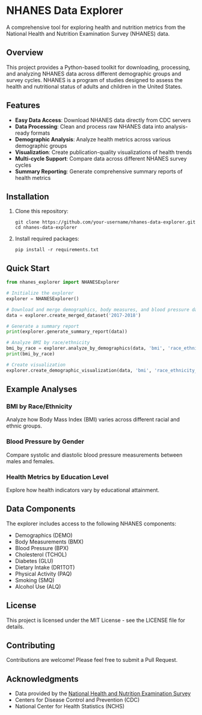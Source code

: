 # NHANES Data Explorer

A comprehensive tool for exploring health and nutrition metrics from the National Health and Nutrition Examination Survey (NHANES) data.

## Overview

This project provides a Python-based toolkit for downloading, processing, and analyzing NHANES data across different demographic groups and survey cycles. NHANES is a program of studies designed to assess the health and nutritional status of adults and children in the United States.

## Features

- **Easy Data Access**: Download NHANES data directly from CDC servers
- **Data Processing**: Clean and process raw NHANES data into analysis-ready formats
- **Demographic Analysis**: Analyze health metrics across various demographic groups
- **Visualization**: Create publication-quality visualizations of health trends
- **Multi-cycle Support**: Compare data across different NHANES survey cycles
- **Summary Reporting**: Generate comprehensive summary reports of health metrics

## Installation

1. Clone this repository:
   ```
   git clone https://github.com/your-username/nhanes-data-explorer.git
   cd nhanes-data-explorer
   ```

2. Install required packages:
   ```
   pip install -r requirements.txt
   ```

## Quick Start

```python
from nhanes_explorer import NHANESExplorer

# Initialize the explorer
explorer = NHANESExplorer()

# Download and merge demographics, body measures, and blood pressure data
data = explorer.create_merged_dataset('2017-2018')

# Generate a summary report
print(explorer.generate_summary_report(data))

# Analyze BMI by race/ethnicity
bmi_by_race = explorer.analyze_by_demographics(data, 'bmi', 'race_ethnicity_label')
print(bmi_by_race)

# Create visualization
explorer.create_demographic_visualization(data, 'bmi', 'race_ethnicity_label')
```

## Example Analyses

### BMI by Race/Ethnicity
Analyze how Body Mass Index (BMI) varies across different racial and ethnic groups.

### Blood Pressure by Gender
Compare systolic and diastolic blood pressure measurements between males and females.

### Health Metrics by Education Level
Explore how health indicators vary by educational attainment.

## Data Components

The explorer includes access to the following NHANES components:
- Demographics (DEMO)
- Body Measurements (BMX)
- Blood Pressure (BPX)
- Cholesterol (TCHOL)
- Diabetes (GLU)
- Dietary Intake (DR1TOT)
- Physical Activity (PAQ)
- Smoking (SMQ)
- Alcohol Use (ALQ)

## License

This project is licensed under the MIT License - see the LICENSE file for details.

## Contributing

Contributions are welcome! Please feel free to submit a Pull Request.

## Acknowledgments

- Data provided by the [National Health and Nutrition Examination Survey](https://www.cdc.gov/nchs/nhanes/index.htm)
- Centers for Disease Control and Prevention (CDC)
- National Center for Health Statistics (NCHS)
